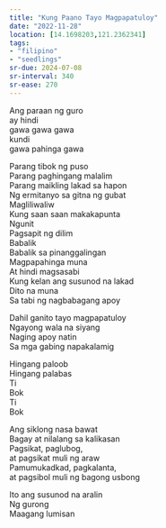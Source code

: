 ```yaml
---
title: "Kung Paano Tayo Magpapatuloy"
date: "2022-11-28"
location: [14.1698203,121.2362341]
tags:
- "filipino"
- "seedlings"
sr-due: 2024-07-08
sr-interval: 340
sr-ease: 270
---
```

Ang paraan ng guro  
ay hindi  
gawa gawa gawa  
kundi  
gawa pahinga gawa  

Parang tibok ng puso  
Parang paghingang malalim  
Parang maikling lakad sa hapon  
Ng ermitanyo sa gitna ng gubat  
Magliliwaliw  
Kung saan saan makakapunta  
Ngunit  
Pagsapit ng dilim  
Babalik  
Babalik sa pinanggalingan  
Magpapahinga muna  
At hindi magsasabi  
Kung kelan ang susunod na lakad  
Dito na muna  
Sa tabi ng nagbabagang apoy  

Dahil ganito tayo magpapatuloy  
Ngayong wala na siyang  
Naging apoy natin  
Sa mga gabing napakalamig  

Hingang paloob  
Hingang palabas  
Ti  
Bok  
Ti  
Bok  

Ang siklong nasa bawat  
Bagay at nilalang sa kalikasan  
Pagsikat, paglubog,  
at pagsikat muli ng araw  
Pamumukadkad, pagkalanta,  
at pagsibol muli ng bagong usbong  

Ito ang susunod na aralin  
Ng gurong  
Maagang lumisan  